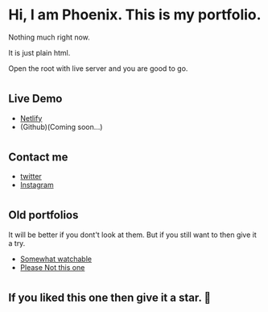 # Hi, I am Phoenix. This is my portfolio.

Nothing much right now.

It is just plain html.

Open the root with live server and you are good to go.

#

## Live Demo

- [Netlify](https://phoenixcreation.netlify.app)
- (Github)(Coming soon...)

#

## Contact me

- [twitter](https://twitter.com/PhoenixCrea2ion)
- [Instagram](https://instagram.com/phoenixcreationweb)

#

## Old portfolios

It will be better if you dont't look at them. But if you still want to then give it a try.

- [Somewhat watchable](https://phoenixcreation2.herokuapp.com)
- [Please Not this one](https://phoenixcreation.herokuapp.com)

#

## If you liked this one then give it a star. 🌟
